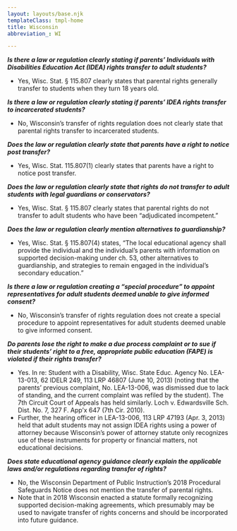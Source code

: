 ```yaml
---
layout: layouts/base.njk
templateClass: tmpl-home
title: Wisconsin
abbreviation_: WI

---
```

**_Is there a law or regulation clearly stating if parents’ Individuals with Disabilities Education Act (IDEA) rights transfer to adult students?_**

* Yes, Wisc. Stat. § 115.807 clearly states that parental rights generally transfer to students when they turn 18 years old.

**_Is there a law or regulation clearly stating if parents’ IDEA rights transfer to incarcerated students?_**

* No, Wisconsin’s transfer of rights regulation does not clearly state that parental rights transfer to incarcerated students.

**_Does the law or regulation clearly state that parents have a right to notice post transfer?_**

* Yes, Wisc. Stat. 115.807(1) clearly states that parents have a right to notice post transfer.

**_Does the law or regulation clearly state that rights do not transfer to adult students with legal guardians or conservators?_**

* Yes, Wisc. Stat. § 115.807 clearly states that parental rights do not transfer to adult students who have been “adjudicated incompetent.”

**_Does the law or regulation clearly mention alternatives to guardianship?_**

* Yes, Wisc. Stat. § 115.807(4) states, “The local educational agency shall provide the individual and the individual’s parents with information on supported decision-making under ch. 53, other alternatives to guardianship, and strategies to remain engaged in the individual’s secondary education.”

**_Is there a law or regulation creating a “special procedure” to appoint representatives for adult students deemed unable to give informed consent?_**

* No, Wisconsin’s transfer of rights regulation does not create a special procedure to appoint representatives for adult students deemed unable to give informed consent.

**_Do parents lose the right to make a due process complaint or to sue if their students’ right to a free, appropriate public education (FAPE) is violated if their rights transfer?_**

* Yes. In re: Student with a Disability, Wisc. State Educ. Agency No. LEA-13-013, 62 IDELR 249, 113 LRP 46807 (June 10, 2013) (noting that the parents’ previous complaint, No. LEA-13-006, was dismissed due to lack of standing, and the current complaint was refiled by the student). The 7th Circuit Court of Appeals has held similarly. Loch v. Edwardsville Sch. Dist. No. 7, 327 F. App’x 647 (7th Cir. 2010).
* Further, the hearing officer in LEA-13-006, 113 LRP 47193 (Apr. 3, 2013) held that adult students may not assign IDEA rights using a power of attorney because Wisconsin’s power of attorney statute only recognizes use of these instruments for property or financial matters, not educational decisions.

**_Does state educational agency guidance clearly explain the applicable laws and/or regulations regarding transfer of rights?_**

* No, the Wisconsin Department of Public Instruction’s 2018 Procedural Safeguards Notice does not mention the transfer of parental rights.
* Note that in 2018 Wisconsin enacted a statute formally recognizing supported decision-making agreements, which presumably may be used to navigate transfer of rights concerns and should be incorporated into future guidance.